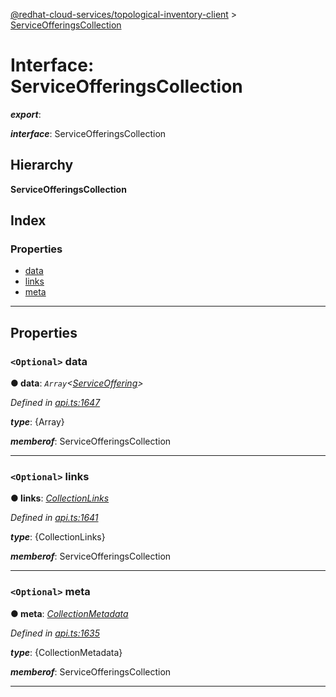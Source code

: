 [@redhat-cloud-services/topological-inventory-client](../README.md) > [ServiceOfferingsCollection](../interfaces/serviceofferingscollection.md)

# Interface: ServiceOfferingsCollection

*__export__*: 

*__interface__*: ServiceOfferingsCollection

## Hierarchy

**ServiceOfferingsCollection**

## Index

### Properties

* [data](serviceofferingscollection.md#data)
* [links](serviceofferingscollection.md#links)
* [meta](serviceofferingscollection.md#meta)

---

## Properties

<a id="data"></a>

### `<Optional>` data

**● data**: *`Array`<[ServiceOffering](serviceoffering.md)>*

*Defined in [api.ts:1647](https://github.com/RedHatInsights/javascript-clients/blob/master/packages/topological-inventory/api.ts#L1647)*

*__type__*: {Array}

*__memberof__*: ServiceOfferingsCollection

___
<a id="links"></a>

### `<Optional>` links

**● links**: *[CollectionLinks](collectionlinks.md)*

*Defined in [api.ts:1641](https://github.com/RedHatInsights/javascript-clients/blob/master/packages/topological-inventory/api.ts#L1641)*

*__type__*: {CollectionLinks}

*__memberof__*: ServiceOfferingsCollection

___
<a id="meta"></a>

### `<Optional>` meta

**● meta**: *[CollectionMetadata](collectionmetadata.md)*

*Defined in [api.ts:1635](https://github.com/RedHatInsights/javascript-clients/blob/master/packages/topological-inventory/api.ts#L1635)*

*__type__*: {CollectionMetadata}

*__memberof__*: ServiceOfferingsCollection

___

